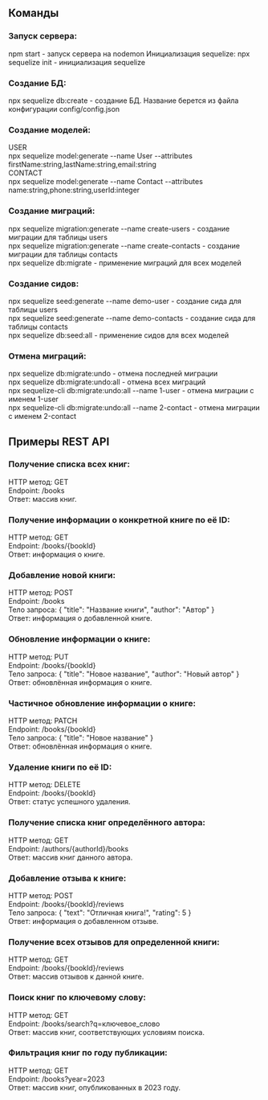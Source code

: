 ## Команды
### Запуск сервера:
npm start - запуск сервера на nodemon
Инициализация sequelize:
npx sequelize init - инициализация sequelize
### Создание БД:
npx sequelize db:create - создание БД. Название берется из файла конфигурации config/config.json
### Создание моделей:
USER <br>
npx sequelize model:generate --name User --attributes firstName:string,lastName:string,email:string <br>
CONTACT <br>
npx sequelize model:generate --name Contact --attributes name:string,phone:string,userId:integer <br>
### Создание миграций:
npx sequelize migration:generate --name create-users - создание миграции для таблицы users <br>
npx sequelize migration:generate --name create-contacts - создание миграции для таблицы contacts <br>
npx sequelize db:migrate - применение миграций для всех моделей <br>
### Создание сидов:
npx sequelize seed:generate --name demo-user - создание сида для таблицы users <br>
npx sequelize seed:generate --name demo-contacts - создание сида для таблицы contacts <br>
npx sequelize db:seed:all - применение сидов для всех моделей <br>
### Отмена миграций:
npx sequelize db:migrate:undo - отмена последней миграции <br>
npx sequelize db:migrate:undo:all - отмена всех миграций <br>
npx sequelize-cli db:migrate:undo:all --name 1-user - отмена миграции с именем 1-user <br>
npx sequelize-cli db:migrate:undo:all --name 2-contact - отмена миграции с именем 2-contact <br>

## Примеры REST API
### Получение списка всех книг:
HTTP метод: GET <br>
Endpoint: /books <br>
Ответ: массив книг. <br>

### Получение информации о конкретной книге по её ID:
HTTP метод: GET <br>
Endpoint: /books/{bookId} <br>
Ответ: информация о книге. <br>

### Добавление новой книги:
HTTP метод: POST <br>
Endpoint: /books <br> 
Тело запроса: { "title": "Название книги", "author": "Автор" } <br>
Ответ: информация о добавленной книге. <br>

### Обновление информации о книге:
HTTP метод: PUT <br>
Endpoint: /books/{bookId} <br>
Тело запроса: { "title": "Новое название", "author": "Новый автор" } <br>
Ответ: обновлённая информация о книге. <br>

### Частичное обновление информации о книге:
HTTP метод: PATCH <br>
Endpoint: /books/{bookId} <br>
Тело запроса: { "title": "Новое название" } <br>
Ответ: обновлённая информация о книге. <br>

### Удаление книги по её ID:
HTTP метод: DELETE <br>
Endpoint: /books/{bookId} <br>
Ответ: статус успешного удаления. <br>

### Получение списка книг определённого автора:
HTTP метод: GET <br>
Endpoint: /authors/{authorId}/books <br>
Ответ: массив книг данного автора. <br>

### Добавление отзыва к книге:
HTTP метод: POST <br>
Endpoint: /books/{bookId}/reviews <br>
Тело запроса: { "text": "Отличная книга!", "rating": 5 } <br>
Ответ: информация о добавленном отзыве. <br>

### Получение всех отзывов для определенной книги:
HTTP метод: GET <br>
Endpoint: /books/{bookId}/reviews <br>
Ответ: массив отзывов к данной книге. <br>

### Поиск книг по ключевому слову:
HTTP метод: GET <br>
Endpoint: /books/search?q=ключевое_слово <br>
Ответ: массив книг, соответствующих условиям поиска.<br>

### Фильтрация книг по году публикации:
HTTP метод: GET <br>
Endpoint: /books?year=2023 <br>
Ответ: массив книг, опубликованных в 2023 году. <br>
